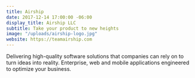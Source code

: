 ```yaml
---
title: Airship
date: 2017-12-14 17:00:00 -06:00
display_title: Airship LLC
subtitle: Take your product to new heights
image: "/uploads/airship-logo.jpg"
website: https://teamairship.com
---
```


Delivering high-quality software solutions that companies can rely on to turn ideas into reality. Enterprise, web and mobile applications engineered to optimize your business.
